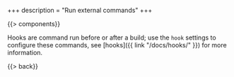 +++
description = "Run external commands"
+++

{{> components}}

Hooks are command run before or after a build; use the `hook` settings to configure these commands, see [hooks]({{ link "/docs/hooks/" }}) for more information.

{{> back}}
